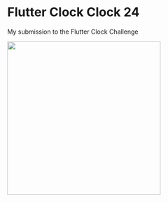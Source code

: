 # Flutter Clock Clock 24

My submission to the Flutter Clock Challenge

<img src='flutter_clockclock24/clockclock24.gif.gif' width='350'>

